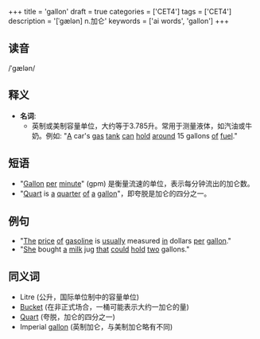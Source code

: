 +++
title = 'gallon'
draft = true
categories = ['CET4']
tags = ['CET4']
description = '[ˈgælən] n.加仑'
keywords = ['ai words', 'gallon']
+++

## 读音
/ˈɡælən/

## 释义
- **名词**: 
   - 英制或美制容量单位，大约等于3.785升。常用于测量液体，如汽油或牛奶。例如: "[A](/zh/post/a/) car's [gas](/zh/post/gas/) [tank](/zh/post/tank/) [can](/zh/post/can/) [hold](/zh/post/hold/) [around](/zh/post/around/) 15 gallons [of](/zh/post/of/) [fuel](/zh/post/fuel/)."

## 短语
- "[Gallon](/zh/post/gallon/) [per](/zh/post/per/) [minute](/zh/post/minute/)" (gpm) 是衡量流速的单位，表示每分钟流出的加仑数。
- "[Quart](/zh/post/quart/) is [a](/zh/post/a/) [quarter](/zh/post/quarter/) [of](/zh/post/of/) [a](/zh/post/a/) [gallon](/zh/post/gallon/)"，即夸脱是加仑的四分之一。

## 例句
- "[The](/zh/post/the/) [price](/zh/post/price/) [of](/zh/post/of/) [gasoline](/zh/post/gasoline/) is [usually](/zh/post/usually/) measured [in](/zh/post/in/) dollars [per](/zh/post/per/) [gallon](/zh/post/gallon/)."
- "[She](/zh/post/she/) bought [a](/zh/post/a/) [milk](/zh/post/milk/) jug [that](/zh/post/that/) [could](/zh/post/could/) [hold](/zh/post/hold/) [two](/zh/post/two/) gallons."

## 同义词
- Litre (公升，国际单位制中的容量单位)
- [Bucket](/zh/post/bucket/) (在非正式场合，一桶可能表示大约一加仑的量)
- [Quart](/zh/post/quart/) (夸脱，加仑的四分之一)
- Imperial [gallon](/zh/post/gallon/) (英制加仑，与美制加仑略有不同)
